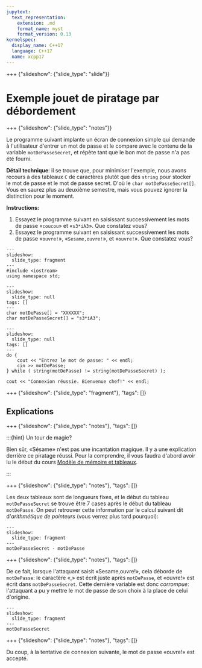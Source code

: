 ```yaml
---
jupytext:
  text_representation:
    extension: .md
    format_name: myst
    format_version: 0.13
kernelspec:
  display_name: C++17
  language: C++17
  name: xcpp17
---
```


+++ {"slideshow": {"slide_type": "slide"}}

# Exemple jouet de piratage par débordement

+++ {"slideshow": {"slide_type": "notes"}}

Le programme suivant implante un écran de connexion simple
qui demande à l'utilisateur d'entrer un mot de passe et le
compare avec le contenu de la variable `motDePasseSecret`,
et répète tant que le bon mot de passe n'a pas été fourni.

**Détail technique**: il se trouve que, pour minimiser l'exemple, nous
avons recours à des tableaux `C` de caractères plutôt que des `string`
pour stocker le mot de passe et le mot de passe secret. D'où le `char
motDePasseSecret[]`. Vous en saurez plus au deuxième semestre, mais
vous pouvez ignorer la distinction pour le moment.

**Instructions:**
1.  Essayez le programme suivant en saisissant successivement
    les mots de passe «`coucou`» et «`s3*iA3`». Que constatez vous?
2.  Essayez le programme suivant en saisissant successivement
    les mots de passe «`ouvre!`», «`Sesame,ouvre!`», et «`ouvre!`».
    Que constatez vous?

```{code-cell}
---
slideshow:
  slide_type: fragment
---
#include <iostream>
using namespace std;
```

```{code-cell}
---
slideshow:
  slide_type: null
tags: []
---
char motDePasse[] = "XXXXXX";
char motDePasseSecret[] = "s3*iA3";
```

```{code-cell}
---
slideshow:
  slide_type: null
tags: []
---
do {
    cout << "Entrez le mot de passe: " << endl;
    cin >> motDePasse;
} while ( string(motDePasse) != string(motDePasseSecret) );

cout << "Connexion réussie. Bienvenue chef!" << endl;
```

+++ {"slideshow": {"slide_type": "fragment"}, "tags": []}

## Explications

+++ {"slideshow": {"slide_type": "notes"}, "tags": []}

:::{hint} Un tour de magie?

Bien sûr, «Sésame» n'est pas une incantation magique. Il y a une
explication derrière ce piratage réussi. Pour la comprendre, il vous
faudra d'abord avoir lu le début du cours
[Modèle de mémoire et tableaux](cours-memoire-tableaux.md).

:::

+++ {"slideshow": {"slide_type": "notes"}, "tags": []}

Les deux tableaux sont de longueurs fixes, et le début du tableau
`motDePasseSecret` se trouve être 7 cases après le début du tableau
`motDePasse`. On peut retrouver cette information par le calcul
suivant dit d'*arithmétique de pointeurs* (vous verrez plus tard
pourquoi):

```{code-cell}
---
slideshow:
  slide_type: fragment
---
motDePasseSecret - motDePasse
```

+++ {"slideshow": {"slide_type": "notes"}, "tags": []}

De ce fait, lorsque l'attaquant saisit «Sesame,ouvre!», cela déborde de
`motDePasse`: le caractère «,» est écrit juste après `motDePasse`, et
«ouvre!» est écrit dans `motDePasseSecret`.  Cette dernière variable
est donc *corrompue*: l'attaquant a pu y mettre le mot de passe de son
choix à la place de celui d'origine.

```{code-cell}
---
slideshow:
  slide_type: fragment
---
motDePasseSecret
```

+++ {"slideshow": {"slide_type": "notes"}, "tags": []}

Du coup, à la tentative de connexion suivante, le mot de passe
«ouvre!» est accepté.

